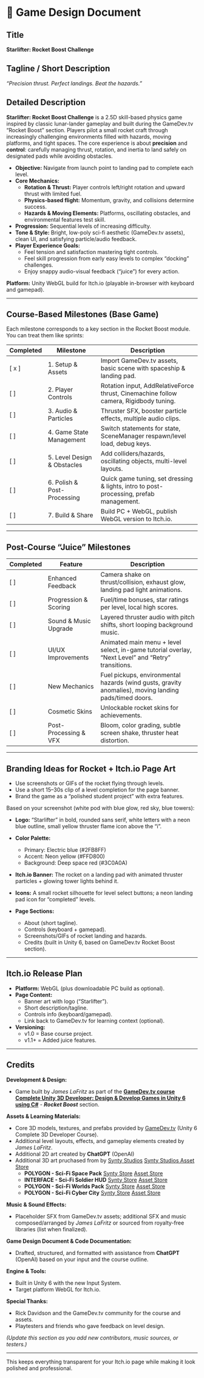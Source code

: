 # 🚀 Game Design Document

## Title

**Starlifter: Rocket Boost Challenge**

## Tagline / Short Description

*“Precision thrust. Perfect landings. Beat the hazards.”*

## Detailed Description

**Starlifter: Rocket Boost Challenge** is a 2.5D skill-based physics game inspired by classic lunar-lander gameplay and built during the GameDev.tv “Rocket Boost” section. Players pilot a small rocket craft through increasingly challenging environments filled with hazards, moving platforms, and tight spaces.
The core experience is about **precision** and **control**: carefully managing thrust, rotation, and inertia to land safely on designated pads while avoiding obstacles.

* **Objective:** Navigate from launch point to landing pad to complete each level.
* **Core Mechanics:**
  * **Rotation & Thrust:** Player controls left/right rotation and upward thrust with limited fuel.
  * **Physics-based flight:** Momentum, gravity, and collisions determine success.
  * **Hazards & Moving Elements:** Platforms, oscillating obstacles, and environmental features test skill.
* **Progression:** Sequential levels of increasing difficulty.
* **Tone & Style:** Bright, low-poly sci-fi aesthetic (GameDev.tv assets), clean UI, and satisfying particle/audio feedback.
* **Player Experience Goals:**
  * Feel tension and satisfaction mastering tight controls.
  * Feel skill progression from early easy levels to complex “docking” challenges.
  * Enjoy snappy audio-visual feedback (“juice”) for every action.

**Platform:** Unity WebGL build for Itch.io (playable in-browser with keyboard and gamepad).

---

## Course-Based Milestones (Base Game)

Each milestone corresponds to a key section in the Rocket Boost module. You can treat them like sprints:

| Completed | Milestone                   | Description                                                                            |
| --------- | --------------------------- | -------------------------------------------------------------------------------------- |
|   [ x ]   | 1. Setup & Assets           | Import GameDev.tv assets, basic scene with spaceship & landing pad.                    |
|    [ ]    | 2. Player Controls          | Rotation input, AddRelativeForce thrust, Cinemachine follow camera, Rigidbody tuning.  |
|    [ ]    | 3. Audio & Particles        | Thruster SFX, booster particle effects, multiple audio clips.                          |
|    [ ]    | 4. Game State Management    | Switch statements for state, SceneManager respawn/level load, debug keys.              |
|    [ ]    | 5. Level Design & Obstacles | Add colliders/hazards, oscillating objects, multi-level layouts.                       |
|    [ ]    | 6. Polish & Post-Processing | Quick game tuning, set dressing & lights, intro to post-processing, prefab management. |
|    [ ]    | 7. Build & Share            | Build PC + WebGL, publish WebGL version to Itch.io.                                    |

---

## Post-Course “Juice” Milestones

| Completed | Feature               | Description                                                                                           |
| --------- | --------------------- | ----------------------------------------------------------------------------------------------------- |
|    [ ]    | Enhanced Feedback     | Camera shake on thrust/collision, exhaust glow, landing pad light animations.                         |
|    [ ]    | Progression & Scoring | Fuel/time bonuses, star ratings per level, local high scores.                                         |
|    [ ]    | Sound & Music Upgrade | Layered thruster audio with pitch shifts, short looping background music.                             |
|    [ ]    | UI/UX Improvements    | Animated main menu + level select, in-game tutorial overlay, “Next Level” and “Retry” transitions.    |
|    [ ]    | New Mechanics         | Fuel pickups, environmental hazards (wind gusts, gravity anomalies), moving landing pads/timed doors. |
|    [ ]    | Cosmetic Skins        | Unlockable rocket skins for achievements.                                                             |
|    [ ]    | Post-Processing & VFX | Bloom, color grading, subtle screen shake, thruster heat distortion.                                  |

---

## Branding Ideas for Rocket + Itch.io Page Art

* Use screenshots or GIFs of the rocket flying through levels.
* Use a short 15–30s clip of a level completion for the page banner.
* Brand the game as a “polished student project” with extra features.

Based on your screenshot (white pod with blue glow, red sky, blue towers):

* **Logo:** “Starlifter” in bold, rounded sans serif, white letters with a neon blue outline, small yellow thruster flame icon above the “i”.
* **Color Palette:**

  * Primary: Electric blue (#2FB8FF)
  * Accent: Neon yellow (#FFD800)
  * Background: Deep space red (#3C0A0A)
* **Itch.io Banner:** The rocket on a landing pad with animated thruster particles + glowing tower lights behind it.
* **Icons:** A small rocket silhouette for level select buttons; a neon landing pad icon for “completed” levels.
* **Page Sections:**

  * About (short tagline).
  * Controls (keyboard + gamepad).
  * Screenshots/GIFs of rocket landing and hazards.
  * Credits (built in Unity 6, based on GameDev.tv Rocket Boost section).

---

## Itch.io Release Plan

* **Platform:** WebGL (plus downloadable PC build as optional).
* **Page Content:**
  * Banner art with logo (“Starlifter”).
  * Short description/tagline.
  * Controls info (keyboard/gamepad).
  * Link back to GameDev.tv for learning context (optional).
* **Versioning:**
  * v1.0 = Base course project.
  * v1.1+ = Added juice features.

---

## Credits

**Development & Design:**

* Game built by *James LaFritz* as part of the [**GameDev.tv course Complete Unity 3D Developer: Design & Develop Games in Unity 6 using C#**](https://www.gamedev.tv/courses/unity6-complete-3d) - ***Rocket Boost*** section.

**Assets & Learning Materials:**

* Core 3D models, textures, and prefabs provided by [GameDev.tv](https://www.gamedev.tv) (Unity 6 Complete 3D Developer Course).
* Additional level layouts, effects, and gameplay elements created by *James LaFritz*.
* Additional 2D art created by **ChatGPT** (OpenAI)
* Additional 3D art pruchased from by [Synty Studios](https://syntystore.com/) [Synty Studios Asset Store](https://assetstore.unity.com/publishers/5217)
  * **POLYGON - Sci-Fi Space Pack** [Synty Store](https://syntystore.com/products/polygon-sci-fi-space-pack?_pos=1&_sid=e0a55a0c2&_ss=r) [Asset Store](https://assetstore.unity.com/packages/3d/environments/sci-fi/polygon-sci-fi-space-low-poly-3d-art-by-synty-138857)
  * **INTERFACE - Sci-Fi Soldier HUD** [Synty Store]() [Asset Store](https://assetstore.unity.com/packages/2d/gui/sci-fi-soldier-hud-synty-interface-gui-278336)
  * **POLYGON - Sci-Fi Worlds Pack** [Synty Store](https://syntystore.com/products/polygon-sci-fi-worlds?_pos=16&_sid=e0a55a0c2&_ss=r) [Asset Store](https://assetstore.unity.com/packages/3d/environments/sci-fi/polygon-sci-fi-worlds-low-poly-3d-art-by-synty-206299)
  * **POLYGON - Sci-Fi Cyber City** [Synty Store](https://syntystore.com/products/polygon-sci-fi-cyber-city?_pos=13&_sid=e0a55a0c2&_ss=r) [Asset Store](https://assetstore.unity.com/packages/3d/environments/sci-fi/polygon-sci-fi-cyber-city-low-poly-3d-art-by-synty-259784)

**Music & Sound Effects:**

* Placeholder SFX from GameDev.tv assets; additional SFX and music composed/arranged by *James LaFritz* or sourced from royalty-free libraries (list when finalized).

**Game Design Document & Code Documentation:**

* Drafted, structured, and formatted with assistance from **ChatGPT** (OpenAI) based on your input and the course outline.

**Engine & Tools:**

* Built in Unity 6 with the new Input System.
* Target platform WebGL for Itch.io.

**Special Thanks:**

* Rick Davidson and the GameDev.tv community for the course and assets.
* Playtesters and friends who gave feedback on level design.

*(Update this section as you add new contributors, music sources, or testers.)*

---

This keeps everything transparent for your Itch.io page while making it look polished and professional.
